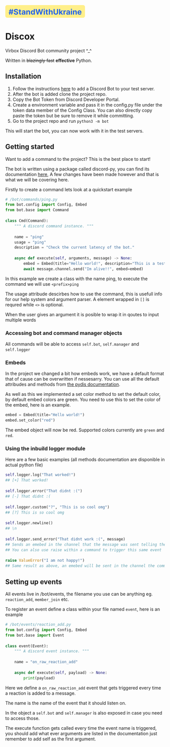 [![Stand With Ukraine](https://raw.githubusercontent.com/vshymanskyy/StandWithUkraine/main/badges/StandWithUkraine.svg)](https://stand-with-ukraine.pp.ua)

# Discox

Virbox Discord Bot community project ^\_^

Written in ~~blazingly fast~~ **effective** Python.

## Installation

1. Follow the instructions [here](https://discordpy.readthedocs.io/en/stable/discord.html) to add a Discord Bot to your test server.
2. After the bot is added clone the project repo.
3. Copy the Bot Token from Discord Developer Portal.
4. Create a environment variable and pass it in the config.py file under the token data member of the Config Class. You can also directly copy paste the token but be sure to remove it while committing.
5. Go to the project repo and run `python3 -m bot`

This will start the bot, you can now work with it in the test servers.

## Getting started

Want to add a command to the project? This is the best place to start!

The bot is written using a package called discord-py, you can find its documentation [here](https://discordpy.readthedocs.io/en/stable/api.html), A few changes have been made however and that is what we will be covering here.

Firstly to create a command lets look at a quickstart example

```py
# /bot/commands/ping.py
from bot.config import Config, Embed
from bot.base import Command

class Cmd(Command):
    """ A discord command instance. """

    name = "ping"
    usage = "ping"
    description = "Check the current latency of the bot."

    async def execute(self, arguments, message) -> None:
        embed = Embed(title="Hello world!", description="This is a test embed")
        await message.channel.send("Im alive!!", embed=embed)
```

In this example we create a class with the name ping, to execute the command we will use `<prefix>ping`

The usage attribude descirbes how to use the command, this is usefull info for our help system and argument parser. A element wrapped in `[]` is requred while `<>` is optional.

When the user gives an argument it is posible to wrap it in qoutes to input multiple words

### Accessing bot and command manager objects

All commands will be able to access `self.bot`, `self.manager` and `self.logger`

### Embeds

In the project we changed a bit how embeds work, we have a default format that of cause can be overwritten if nessesarry. You can use all the default attribudes and methods from [the pydis documentation](https://discordpy.readthedocs.io/en/stable/api.html?highlight=embed#discord.Embed).

As well as this we implemented a set color method to set the default color, by default embed colors are green. You need to use this to set the color of the embed, here is an example.

```py
embed = Embed(title="Hello world!")
embed.set_color("red")
```

The embed object will now be red. Supported colors currently are `green` and `red`.

### Using the inbuild logger module

Here are a few basic examples (all methods documentation are disponible in actual python file)

```py
self.logger.log("That worked!")
## [+] That worked!

self.logger.error("That didnt :(")
## [-] That didnt :(

self.logger.custom("?", "This is so cool omg")
## [?] This is so cool omg

self.logger.newline()
## \n

self.logger.send_error("That didnt work :(", message)
## Sends an emebed in the channel that the message was sent telling the user there was an error
## You can also use raise within a command to trigger this same event

raise ValueError("I am not happy!")
## Same result as above, an emebed will be sent in the channel the command was triggered
```

## Setting up events

All events live in /bot/events, the filename you use can be anything eg. `reaction_add`, `member_join` etc.

To register an event define a class within your file named `event`, here is an example

```py
# /bot/events/reaction_add.py
from bot.config import Config, Embed
from bot.base import Event

class event(Event):
    """ A discord event instance. """

    name = "on_raw_reaction_add"

    async def execute(self, payload) -> None:
        print(payload)
```

Here we define a `on_raw_reaction_add` event that gets triggered every time a reaction is added to a message.

The name is the name of the event that it should listen on.

In the object a `self.bot` and `self.manager` is also exposed in case you need to access those.

The execute function gets called every time the event name is triggered, you should add what ever arguments are listed in the documentation just remember to add self as the first argument.
